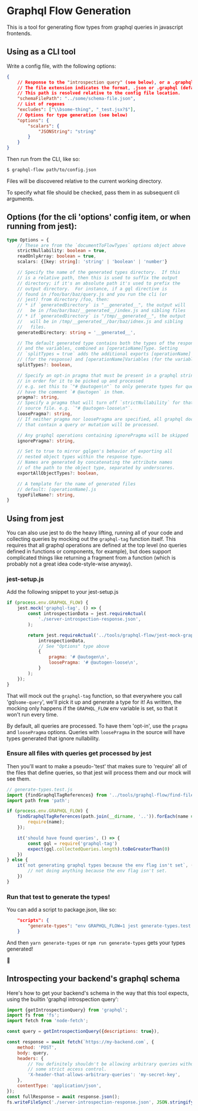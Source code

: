 # Graphql Flow Generation

This is a tool for generating flow types from graphql queries in javascript frontends.

## Using as a CLI tool

Write a config file, with the following options:

```json
{
    // Response to the "introspection query" (see below), or a .graphql schema file.
    // The file extension indicates the format, .json or .graphql (default .json).
    // This path is resolved relative to the config file location.
    "schemaFilePath": "../some/schema-file.json",
    // List of regexes
    "excludes": ["\\bsome-thing", "_test.jsx?$"],
    // Options for type generation (see below)
    "options": {
        "scalars": {
            "JSONString": "string"
        }
    }
}
```

Then run from the CLI, like so:

```bash
$ graphql-flow path/to/config.json
```

Files will be discovered relative to the current working directory.

To specify what file should be checked, pass them in as subsequent cli arguments.

## Options (for the cli 'options' config item, or when running from jest):

```ts
type Options = {
    // These are from the `documentToFlowTypes` options object above
    strictNullability: boolean = true,
    readOnlyArray: boolean = true,
    scalars: {[key: string]: 'string' | 'boolean' | 'number'}

    // Specify the name of the generated types directory.  If this
    // is a relative path, then this is used to suffix the output
    // directory; if it's an absolute path it's used to prefix the
    // output directory.  For instance, if a gql directive is
    // found in /foo/bar/baz/query.js and you run the cli (or
    // jest) from directory /foo, then:
    // * if `generatedDirectory` is "__generated__", the output will
    //   be in /foo/bar/baz/__generated__/index.js and sibling files
    // * if `generatedDirectory` is "/tmp/__generated__", the output
    //   will be in /tmp/__generated__/bar/baz/idnex.js and sibling
    //   files.
    generatedDirectory: string = '__generated__',

    // The default generated type contains both the types of the response
    // and the variables, combined as [operatioName]Type. Setting
    // `splitTypes = true` adds the additional exports [operationName]
    // (for the response) and [operationName]Variables (for the variables).
    splitTypes?: boolean,

    // Specify an opt-in pragma that must be present in a graphql string source
    // in order for it to be picked up and processed
    // e.g. set this to `"# @autogen\n"` to only generate types for queries that
    // have the comment `# @autogen` in them.
    pragma?: string,
    // Specify a pragma that will turn off `strictNullability` for that
    // source file. e.g. `"# @autogen-loose\n"`.
    loosePragma?: string,
    // If neither pragma nor loosePragma are specified, all graphql documents
    // that contain a query or mutation will be processed.

    // Any graphql operations containing ignorePragma will be skipped
    ignorePragma?: string,

    // Set to true to mirror gqlgen's behavior of exporting all
    // nested object types within the response type.
    // Names are generated by concatenating the attribute names
    // of the path to the object type, separated by underscores.
    exportAllObjectTypes?: boolean,

    // A template for the name of generated files
    // default: [operationName].js
    typeFileName?: string,
}
```

## Using from jest

You can also use jest to do the heavy lifting, running all of your code and collecting queries
by mocking out the `graphql-tag` function itself. This requires that all graphql operations are
defined at the top level (no queries defined in functions or components, for example), but does
support complicated things like returning a fragment from a function (which is probably
not a great idea code-style-wise anyway).

### jest-setup.js

Add the following snippet to your jest-setup.js

```js
if (process.env.GRAPHQL_FLOW) {
    jest.mock('graphql-tag', () => {
        const introspectionData = jest.requireActual(
            './server-introspection-response.json',
        );

        return jest.requireActual('../tools/graphql-flow/jest-mock-graphql-tag.js')(
            introspectionData,
            // See "Options" type above
            {
                pragma: '# @autogen\n',
                loosePragma: '# @autogen-loose\n',
            }
        );
    });
}
```

That will mock out the `graphql-tag` function, so that everywhere you call 'gql`some-query`', we'll pick it up and
generate a type for it! As written, the mocking only happens if the `GRAPHQL_FLOW` env variable is set, so that it won't run every time.

By default, all queries are processed. To have them 'opt-in', use the `pragma` and `loosePragma` options. Queries with `loosePragma` in the source will have types generated that ignore nullability.

### Ensure all files with queries get processed by jest

Then you'll want to make a pseudo-'test' that makes sure to 'require' all of the files that define queries, so that
jest will process them and our mock will see them. 
```js
// generate-types.test.js
import {findGraphqlTagReferences} from '../tools/graphql-flow/find-files-with-gql';
import path from 'path';

if (process.env.GRAPHQL_FLOW) {
    findGraphqlTagReferences(path.join(__dirname, '..')).forEach(name => {
        require(name);
    });

    it('should have found queries', () => {
        const gql = require('graphql-tag')
        expect(gql.collectedQueries.length).toBeGreaterThan(0)
    })
} else {
    it(`not generating graphql types because the env flag isn't set`, () => {
        // not doing anything because the env flag isn't set.
    })
}
```

### Run that test to generate the types!

You can add a script to package.json, like so:
```json
    "scripts": {
        "generate-types": "env GRAPHQL_FLOW=1 jest generate-types.test.js"
    }
```

And then `yarn generate-types` or `npm run generate-types` gets your types generated!

🚀

## Introspecting your backend's graphql schema
Here's how to get your backend's schema in the way that this tool expects, using the builtin 'graphql introspection query':

```js
import {getIntrospectionQuery} from 'graphql';
import fs from 'fs';
import fetch from 'node-fetch';

const query = getIntrospectionQuery({descriptions: true}),

const response = await fetch(`https://my-backend.com`, {
    method: 'POST',
    body: query,
    headers: {
        // You definitely shouldn't be allowing arbitrary queries without
        // some strict access control.
        'X-header-that-allows-arbitrary-queries': 'my-secret-key',
    },
    contentType: 'application/json',
});
const fullResponse = await response.json();
fs.writeFileSync('./server-introspection-response.json', JSON.stringify(fullResponse.data, null, 2));
```
